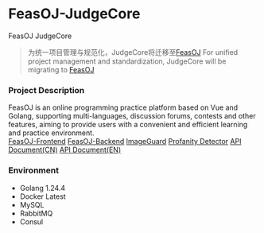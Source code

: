 # FeasOJ-JudgeCore
FeasOJ JudgeCore

> 为统一项目管理与规范化，JudgeCore将迁移至[FeasOJ](https://github.com/LanceHuang245/FeasOJ)
> For unified project management and standardization, JudgeCore will be migrating to [FeasOJ](https://github.com/LanceHuang245/FeasOJ)

### Project Description
FeasOJ is an online programming practice platform based on Vue and Golang, supporting multi-languages, discussion forums, contests and other features, aiming to provide users with a convenient and efficient learning and practice environment.
<br>
[FeasOJ-Frontend](https://github.com/ClaretWheel1481/FeasOJ)
[FeasOJ-Backend](https://github.com/ClaretWheel1481/FeasOJ-Backend)
[ImageGuard](https://github.com/ClaretWheel1481/ImageGuard)
[Profanity Detector](https://github.com/ClaretWheel1481/ProfanityDetector)
[API Document(CN)](https://claret-feasoj.apifox.cn)
[API Document(EN)](https://claret-feasoj.apifox.cn/en/)

### Environment
- Golang 1.24.4
- Docker Latest
- MySQL
- RabbitMQ
- Consul
